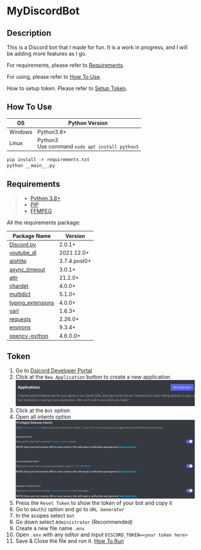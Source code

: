 # MyDiscordBot

## Description

This is a Discord bot that I made for fun. It is a work in progress, and I will be adding more features as I go.

For requirements, please refer to [Requirements](#Requirements).

For using, please refer to [How To Use](#How-To-Use).

How to setup token. Please refer to [Setup Token](#Token).

## How To Use

OS      |Python Version
--------|---------------
Windows |Python3.8+
Linux   |Python3 <br>Use command `sudo apt install python3`

    pip install -r requirements.txt
    python __main__.py

## Requirements
> - [Python 3.8+](https://www.python.org/downloads/)
> - [PIP](https://pip.pypa.io/en/stable/installation/)
> - [FFMPEG](https://ffmpeg.org/download.html)

All the requirements package:

Package Name                                                                  |Version
------------------------------------------------------------------------------|-------
[Discord.py](https://discordpy.readthedocs.io/en/latest/intro.html#installing)|2.0.1+
[youtube_dl](https://pypi.org/project/youtube_dl)                             |2021.12.0+
[aiohttp](https://pypi.org/project/aiohttp/)                                  |3.7.4.post0+
[async_timeout](https://pypi.org/project/async-timeout/)                      |3.0.1+
[attr](https://pypi.org/project/attrs/)                                       |21.2.0+
[chardet](https://pypi.org/project/chardet/)                                  |4.0.0+
[multidict](https://pypi.org/project/multidict/)                              |5.1.0+
[typing_extensions](https://pypi.org/project/typing-extensions/)              |4.0.0+
[yarl](https://pypi.org/project/yarl/)                                        |1.6.3+
[requests](https://pypi.org/project/requests/)                                |2.26.0+
[environs](https://pypi.org/project/environs/)                                |9.3.4+
[opencv-python](https://pypi.org/project/opencv-python/)                      |4.6.0.0+

## Token

1. Go to [Dsicord Developer Portal](https://github.com/Yekong995/MyDiscordBot.git)
2. Click at the `New Application` button to create a new application
![New_Application_Button](./image/capp.png)
3. Click at the `Bot` option
4. Open all intents option
![Option_Intents](./image/intents.png)
5. Press the `Reset Token` to show the token of your bot and copy it
6. Go to `OAuth2` option and go to `URL Generator`
7. In the scopes select `bot`
8. Go down select `Administrator` (Recommended)
9. Create a new file name `.env`
10. Open `.env` with any editor and input `DISCORD_TOKEN=<your token here>`
11. Save & Close the file and run it. [How To Run](#How-To-Use)
